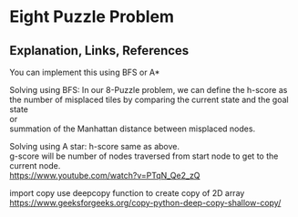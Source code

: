 # Eight Puzzle Problem

## Explanation, Links, References

You can implement this using BFS or A*

Solving using BFS:
In our 8-Puzzle problem, we can define the h-score as the number of misplaced tiles by comparing the current state and the goal state<br>
or<br>
summation of the Manhattan distance between misplaced nodes.<br>

Solving using A star:
h-score same as above.<br>
g-score will be number of nodes traversed from start node to get to the current node.<br>
https://www.youtube.com/watch?v=PTqN_Qe2_zQ

import copy
use deepcopy function to create copy of 2D array<br>
https://www.geeksforgeeks.org/copy-python-deep-copy-shallow-copy/
